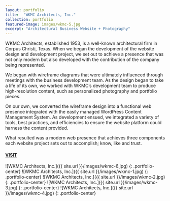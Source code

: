 ```yaml
---
layout: portfolio
title:  "WKMC Architects, Inc."
collection: portfolio
featured-image: images/wkmc-5.jpg
excerpt: "Architectural Business Website + Photography"
---
```


WKMC Architects, established 1953, is a well-known architectural firm in Corpus Christi, Texas. When we began the development of the website design and development project, we set out to achieve a presence that was not only modern but also developed with the contribution of the company being represented.

We began with wireframe diagrams that were ultimately influenced through meetings with the business development team. As the design began to take a life of its own, we worked with WKMC’s development team to produce high-resolution content, such as personalized photography and portfolio pieces.

On our own, we converted the wireframe design into a functional web presence integrated with the easily managed WordPress Content Management System. As development ensued, we integrated a variety of tools, best practices, and efficiencies to ensure the website platform could harness the content provided.

What resulted was a modern web presence that achieves three components each website project sets out to accomplish; know, like and trust.

#### [VISIT](https://www.wkmcarchitects.com)


![WKMC Architects, Inc.]({{ site.url }}/images/wkmc-6.jpg)
{: .portfolio-center}
![WKMC Architects, Inc.]({{ site.url }}/images/wkmc-1.jpg)
{: .portfolio-center}
![WKMC Architects, Inc.]({{ site.url }}/images/wkmc-2.jpg)
{: .portfolio-center}
![WKMC Architects, Inc.]({{ site.url }}/images/wkmc-3.jpg)
{: .portfolio-center}
![WKMC Architects, Inc.]({{ site.url }}/images/wkmc-4.jpg)
{: .portfolio-center}
